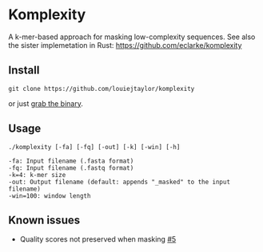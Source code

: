 # Komplexity

A k-mer-based approach for masking low-complexity sequences. See also the sister implemetation in Rust: https://github.com/eclarke/komplexity

## Install

    git clone https://github.com/louiejtaylor/komplexity

or just [grab the binary](https://github.com/louiejtaylor/komplexity/blob/master/komplexity).

## Usage

    ./komplexity [-fa] [-fq] [-out] [-k] [-win] [-h]

    -fa: Input filename (.fasta format)
    -fq: Input filename (.fastq format)
    -k=4: k-mer size
    -out: Output filename (default: appends "_masked" to the input filename) 
    -win=100: window length

## Known issues
 - Quality scores not preserved when masking [#5](https://github.com/louiejtaylor/komplexity/issues/5)
